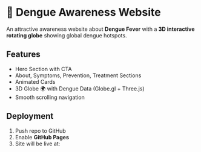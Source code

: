 # 🦟 Dengue Awareness Website

An attractive awareness website about **Dengue Fever** with a **3D interactive rotating globe** showing global dengue hotspots.

## Features
- Hero Section with CTA
- About, Symptoms, Prevention, Treatment Sections
- Animated Cards
- 3D Globe 🌍 with Dengue Data (Globe.gl + Three.js)
- Smooth scrolling navigation

## Deployment
1. Push repo to GitHub
2. Enable **GitHub Pages**
3. Site will be live at:
